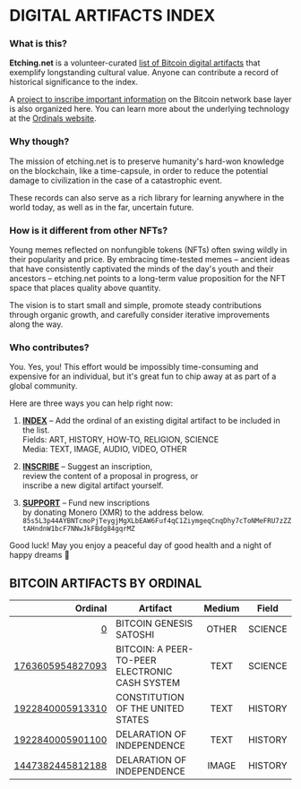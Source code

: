 # DIGITAL ARTIFACTS INDEX

### What is this?

**Etching.net** is a volunteer-curated [list of Bitcoin digital artifacts](#bitcoin-artifacts-by-ordinal) that exemplify longstanding cultural value. Anyone can contribute a record of historical significance to the index.

A [project to inscribe important information](https://github.com/users/etching-net/projects/1) on the Bitcoin network base layer is also organized here. You can learn more about the underlying technology at the [Ordinals website](https://ordinals.com).


### Why though?

The mission of etching.net is to preserve humanity's hard-won knowledge on the blockchain, like a time-capsule, in order to reduce the potential damage to civilization in the case of a catastrophic event.

These records can also serve as a rich library for learning anywhere in the world today, as well as in the far, uncertain future.


### How is it different from other NFTs?

Young memes reflected on nonfungible tokens (NFTs) often swing wildly in their popularity and price. By embracing time-tested memes – ancient ideas that have consistently captivated the minds of the day's youth and their ancestors – etching.net points to a long-term value proposition for the NFT space that places quality above quantity.

The vision is to start small and simple, promote steady contributions through organic growth, and carefully consider iterative improvements along the way.


### Who contributes?

You. Yes, you! This effort would be impossibly time-consuming and expensive for an individual, but it's great fun to chip away at as part of a global community.

Here are three ways you can help right now:

1. [**INDEX**](https://github.com/etching-net/etching-net.github.io/edit/main/README.md) – Add the ordinal of an existing digital artifact to be included in the list.  
   Fields: ART, HISTORY, HOW-TO, RELIGION, SCIENCE  
   Media: TEXT, IMAGE, AUDIO, VIDEO, OTHER

2. [**INSCRIBE**](https://github.com/users/etching-net/projects/1) – Suggest an inscription,  
   review the content of a proposal in progress, or  
   inscribe a new digital artifact yourself.

3. [**SUPPORT**](https://getmonero.org) – Fund new inscriptions  
   by donating Monero (XMR) to the address below.  
    `85s5L3p44AYBNTcmoPjTeygjMgXLbEAW6Fuf4qC1ZiymgeqCnqDhy7cToNMeFRU7zZZtAHndnW1bcF7NNwJkFBdg84gqrMZ`

Good luck! May you enjoy a peaceful day of good health and a night of happy dreams 🙂


## BITCOIN ARTIFACTS BY ORDINAL

| Ordinal | Artifact                                             | Medium | Field     |
| -------:| ---------------------------------------------------- |:------:|:---------:|
| [0](https://ordinals.com/sat/0) | BITCOIN GENESIS SATOSHI | OTHER | SCIENCE |
| [1763605954827093](https://ordinals.com/sat/1763605954827093) | BITCOIN: A PEER-TO-PEER ELECTRONIC CASH SYSTEM | TEXT | SCIENCE |
| [1922840005913310](https://ordinals.com/sat/1922840005913310) | CONSTITUTION OF THE UNITED STATES | TEXT | HISTORY |
| [1922840005901100](https://ordinals.com/sat/1922840005901100) | DELARATION OF INDEPENDENCE | TEXT | HISTORY |
| [1447382445812188](https://ordinals.com/sat/1447382445812188) | DELARATION OF INDEPENDENCE | IMAGE | HISTORY |
